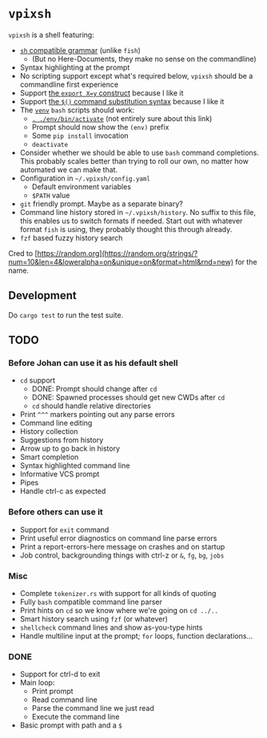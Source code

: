 # `vpixsh`

`vpixsh` is a shell featuring:

- [`sh` compatible
  grammar](https://pubs.opengroup.org/onlinepubs/9699919799/utilities/V3_chap02.html#tag_18_10)
  (unlike `fish`)
  - (But no Here-Documents, they make no sense on the commandline)
- Syntax highlighting at the prompt
- No scripting support except what's required below, `vpixsh` should be a
  commandline first experience
- Support [the `export X=y`
  construct](https://www.gnu.org/software/bash/manual/html_node/Bourne-Shell-Builtins.html#index-export)
  because I like it
- Support [the `$()` command substitution
  syntax](https://www.gnu.org/software/bash/manual/html_node/Command-Substitution.html#Command-Substitution)
  because I like it
- The [`venv`](https://docs.python.org/3/library/venv.html) `bash` scripts
  should work:
  - [`. ./env/bin/activate`](https://github.com/pypa/virtualenv/blob/main/src/virtualenv/activation/bash/activate.sh)
    (not entirely sure about this link)
  - Prompt should now show the `(env)` prefix
  - Some `pip install` invocation
  - `deactivate`
- Consider whether we should be able to use `bash` command completions. This
  probably scales better than trying to roll our own, no matter how automated we
  can make that.
- Configuration in `~/.vpixsh/config.yaml`
  - Default environment variables
  - `$PATH` value
- `git` friendly prompt. Maybe as a separate binary?
- Command line history stored in `~/.vpixsh/history`. No suffix to this file,
  this enables us to switch formats if needed. Start out with whatever format
  `fish` is using, they probably thought this through already.
- `fzf` based fuzzy history search

Cred to
[https://random.org](https://random.org/strings/?num=10&len=4&loweralpha=on&unique=on&format=html&rnd=new)
for the name.

## Development

Do `cargo test` to run the test suite.

## TODO

### Before Johan can use it as his default shell

- `cd` support
  - DONE: Prompt should change after `cd`
  - DONE: Spawned processes should get new CWDs after `cd`
  - `cd` should handle relative directories
- Print `^^^` markers pointing out any parse errors
- Command line editing
- History collection
- Suggestions from history
- Arrow up to go back in history
- Smart completion
- Syntax highlighted command line
- Informative VCS prompt
- Pipes
- Handle ctrl-c as expected

### Before others can use it

- Support for `exit` command
- Print useful error diagnostics on command line parse errors
- Print a report-errors-here message on crashes and on startup
- Job control, backgrounding things with ctrl-z or `&`, `fg`, `bg`, `jobs`

### Misc

- Complete `tokenizer.rs` with support for all kinds of quoting
- Fully `bash` compatible command line parser
- Print hints on `cd` so we know where we're going on `cd ../..`
- Smart history search using `fzf` (or whatever)
- `shellcheck` command lines and show as-you-type hints
- Handle multiline input at the prompt; `for` loops, function declarations...

### DONE

- Support for ctrl-d to exit
- Main loop:
  - Print prompt
  - Read command line
  - Parse the command line we just read
  - Execute the command line
- Basic prompt with path and a `$`
